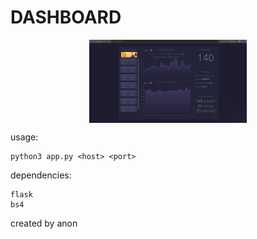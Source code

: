 # DASHBOARD

<img src="https://raw.githubusercontent.com/karaluch2137/DASHBOARD/main/prev.png" alt="prev" style="width:50%;display:block;margin:auto;"/>

usage: 
```
python3 app.py <host> <port>
```
dependencies:
```
flask
bs4
```

created by anon

